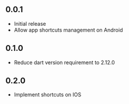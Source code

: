 ## 0.0.1

* Initial release
* Allow app shortcuts management on Android

## 0.1.0

* Reduce dart version requirement to 2.12.0

## 0.2.0

* Implement shortcuts on IOS
